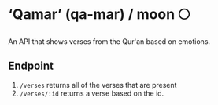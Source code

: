 # ‘Qamar’ (qa-mar) / moon 🌕

An API that shows verses from the Qur'an based on emotions.

## Endpoint

1. `/verses` returns all of the verses that are present
1. `/verses/:id` returns a verse based on the id.
